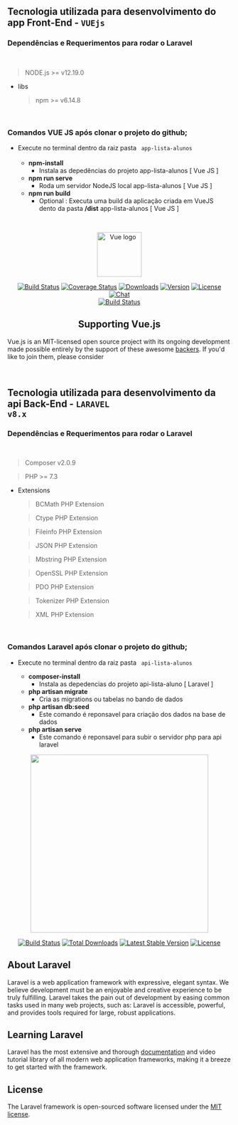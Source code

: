 ## Tecnologia utilizada para desenvolvimento do app Front-End - <code>VUEjs</code>

### Dependências e Requerimentos para rodar o Laravel

<br>

> NODE.js >= v12.19.0

- libs
  > npm >= v6.14.8

<br>

### Comandos VUE JS após clonar o projeto do github;

- Execute no terminal dentro da raiz pasta <code> app-lista-alunos </code>
  <br>
  - <b>npm-install</b>
    - Instala as depedências do projeto app-lista-alunos [ Vue JS ]
  - <b>npm run serve</b>
    - Roda um servidor NodeJS local app-lista-alunos [ Vue JS ]
  - <b>npm run build</b>
    - Optional : Executa uma build da aplicação criada em VueJS dento da pasta <b>/dist</b> app-lista-alunos [ Vue JS ]

<br>
<p align="center"><a href="https://vuejs.org" target="_blank" rel="noopener noreferrer"><img width="100" src="https://vuejs.org/images/logo.png" alt="Vue logo"></a></p>

<p align="center">
  <a href="https://circleci.com/gh/vuejs/vue/tree/dev"><img src="https://img.shields.io/circleci/project/github/vuejs/vue/dev.svg?sanitize=true" alt="Build Status"></a>
  <a href="https://codecov.io/github/vuejs/vue?branch=dev"><img src="https://img.shields.io/codecov/c/github/vuejs/vue/dev.svg?sanitize=true" alt="Coverage Status"></a>
  <a href="https://npmcharts.com/compare/vue?minimal=true"><img src="https://img.shields.io/npm/dm/vue.svg?sanitize=true" alt="Downloads"></a>
  <a href="https://www.npmjs.com/package/vue"><img src="https://img.shields.io/npm/v/vue.svg?sanitize=true" alt="Version"></a>
  <a href="https://www.npmjs.com/package/vue"><img src="https://img.shields.io/npm/l/vue.svg?sanitize=true" alt="License"></a>
  <a href="https://chat.vuejs.org/"><img src="https://img.shields.io/badge/chat-on%20discord-7289da.svg?sanitize=true" alt="Chat"></a>
  <br>
  <a href="https://app.saucelabs.com/builds/50f8372d79f743a3b25fb6ca4851ca4c"><img src="https://app.saucelabs.com/buildstatus/vuejs" alt="Build Status"></a>
</p>

<h2 align="center">Supporting Vue.js</h2>

Vue.js is an MIT-licensed open source project with its ongoing development made possible entirely by the support of these awesome [backers](https://github.com/vuejs/vue/blob/dev/BACKERS.md). If you'd like to join them, please consider

<br>

## Tecnologia utilizada para desenvolvimento da api Back-End - <code>LARAVEL v8.x</code>

### Dependências e Requerimentos para rodar o Laravel

<br>

> Composer v2.0.9

> PHP >= 7.3

- Extensions

  > BCMath PHP Extension

  > Ctype PHP Extension

  > Fileinfo PHP Extension

  > JSON PHP Extension

  > Mbstring PHP Extension

  > OpenSSL PHP Extension

  > PDO PHP Extension

  > Tokenizer PHP Extension

  > XML PHP Extension

</br>

### <r> Comandos Laravel após clonar o projeto do github;

- Execute no terminal dentro da raiz pasta <code> api-lista-alunos </code>

  - <b>composer-install</b>
    - Instala as depedencias do projeto api-lista-aluno [ Laravel ]
  - <b>php artisan migrate</b>
    - Cria as migrations ou tabelas no bando de dados
  - <b>php artisan db:seed</b>
    - Este comando é reponsavel para criação dos dados na base de dados
  - <b>php artisan serve</b>
    - Este comando é reponsavel para subir o servidor php para api laravel

<p align="center"><a href="https://laravel.com" target="_blank"><img src="https://raw.githubusercontent.com/laravel/art/master/logo-lockup/5%20SVG/2%20CMYK/1%20Full%20Color/laravel-logolockup-cmyk-red.svg" width="400"></a></p>

<p align="center">
<a href="https://travis-ci.org/laravel/framework"><img src="https://travis-ci.org/laravel/framework.svg" alt="Build Status"></a>
<a href="https://packagist.org/packages/laravel/framework"><img src="https://img.shields.io/packagist/dt/laravel/framework" alt="Total Downloads"></a>
<a href="https://packagist.org/packages/laravel/framework"><img src="https://img.shields.io/packagist/v/laravel/framework" alt="Latest Stable Version"></a>
<a href="https://packagist.org/packages/laravel/framework"><img src="https://img.shields.io/packagist/l/laravel/framework" alt="License"></a>
</p>

## About Laravel

Laravel is a web application framework with expressive, elegant syntax. We believe development must be an enjoyable and creative experience to be truly fulfilling. Laravel takes the pain out of development by easing common tasks used in many web projects, such as:
Laravel is accessible, powerful, and provides tools required for large, robust applications.

## Learning Laravel

Laravel has the most extensive and thorough [documentation](https://laravel.com/docs) and video tutorial library of all modern web application frameworks, making it a breeze to get started with the framework.

## License

The Laravel framework is open-sourced software licensed under the [MIT license](https://opensource.org/licenses/MIT).
